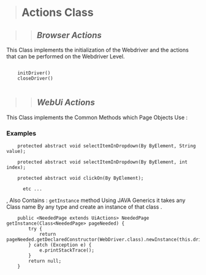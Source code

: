># Actions Class

>> ## _Browser Actions_
This Class implements the initialization of the Webdriver and the actions that can be performed on the Webdriver Level.

```
    
    initDriver()
    closeDriver()
    
```


>> ## _WebUi Actions_
This Class implements the Common Methods which Page Objects Use :
### Examples

```
    protected abstract void selectItemInDropdown(By ByElement, String value);
```
```
    protected abstract void selectItemInDropdown(By ByElement, int index);
```
```
    protected abstract void clickOn(By ByElement);
```
```
      etc ... 
```

, Also Contains : ``getInstance`` method  Using JAVA Generics it takes any Class name By any type and create an instance of that class . 

```
    public <NeededPage extends UiActions> NeededPage getInstance(Class<NeededPage> pageNeeded) {
        try {
            return pageNeeded.getDeclaredConstructor(WebDriver.class).newInstance(this.driver);
        } catch (Exception e) {
            e.printStackTrace();
        }
        return null;
    }
```